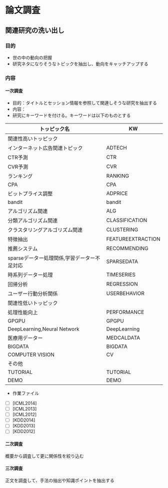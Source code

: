 # 論文調査
## 関連研究の洗い出し
### 目的
* 世の中の動向の把握
* 研究ネタになりそうなトピックを抽出し、動向をキャッチアップする

### 内容
#### 一次調査
* 目的：タイトルとセッション情報を参照して関連しそうな研究を抽出する
* 内容：
 * 研究にキーワードを付ける。キーワードは以下のものとする

|トッピック名   |KW           |
| ------------- |-------------|
|関連性高いトッピック||
|インターネット広告関連トピック|ADTECH|
|CTR予測|CTR|
|CVR予測|CVR|
|ランキング|RANKING|
|CPA|CPA|
|ビットプライス調整|ADPRICE|
|bandit|bandit|
|アルゴリズム関連|ALG|
|分類アルゴリズム関連|CLASSIFICATION|
|クラスタリングアルゴリズム関連|CLUSTERING|
|特徴抽出|FEATUREEXTRACTION|
|推薦システム|RECOMMENDING|
|sparseデーター処理関係,学習データー不足対応|SPARSEDATA|
|時系列データー処理|TIMESERIES|
|回帰分析|REGRESSION|
|ユーザー行動分析関係|USERBEHAVIOR|
|関連性低いトッピック||
|処理性能向上|PERFORMANCE|
|GPGPU|GPGPU|
|DeepLearning,Neural Network|DeepLearning|
|医療用データー|MEDCALDATA|
|BIGDATA|BIGDATA|
|COMPUTER VISION|CV|
|その他||
|TUTORIAL|TUTORIAL|
|DEMO|DEMO|

* 作業ファイル
 - [ ] [ICML2014]
 - [ ] [ICML2013]
 - [ ] [ICML2012]
 - [ ] [KDD2014]
 - [ ] [KDD2013]
 - [ ] [KDD2012]

#### 二次調査
概要から調査して更に関係性を絞り込む
#### 三次調査
正文を調査して、手法の抽出や知識ポイントを抽出する
